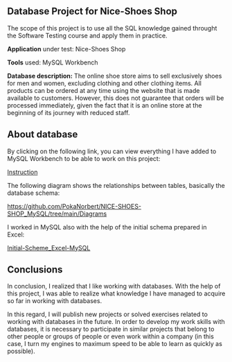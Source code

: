 ## Database Project for **Nice-Shoes Shop**
The scope of this project is to use all the SQL knowledge gained throught the Software Testing course and apply them in practice.

**Application** under test: Nice-Shoes Shop

**Tools** used: MySQL Workbench

**Database description:** The online shoe store aims to sell exclusively shoes for men and women, excluding clothing and other clothing items. All products can be ordered at any time using the website that is made available to customers. However, this does not guarantee that orders will be processed immediately, given the fact that it is an online store at the beginning of its journey with reduced staff.

## About database

By clicking on the following link, you can view everything I have added to MySQL Workbench to be able to work on this project:

[Instruction](https://github.com/PokaNorbert/NICE-SHOES-SHOP_MySQL/tree/main/Instruction)

The following diagram shows the relationships between tables, basically the database schema:

https://github.com/PokaNorbert/NICE-SHOES-SHOP_MySQL/tree/main/Diagrams

I worked in MySQL also with the help of the initial schema prepared in Excel:

[Initial-Scheme_Excel-MySQL](https://github.com/PokaNorbert/NICE-SHOES-SHOP_MySQL/blob/main/NICE-SHOES%20SHOP_Initial-Scheme_Excel-MySQL.xlsx)

## Conclusions
In conclusion, I realized that I like working with databases. With the help of this project, I was able to realize what knowledge I have managed to acquire so far in working with databases. 

In this regard, I will publish new projects or solved exercises related to working with databases in the future. In order to develop my work skills with databases, it is necessary to participate in similar projects that belong to other people or groups of people or even work within a company (in this case, I turn my engines to maximum speed to be able to learn as quickly as possible).
